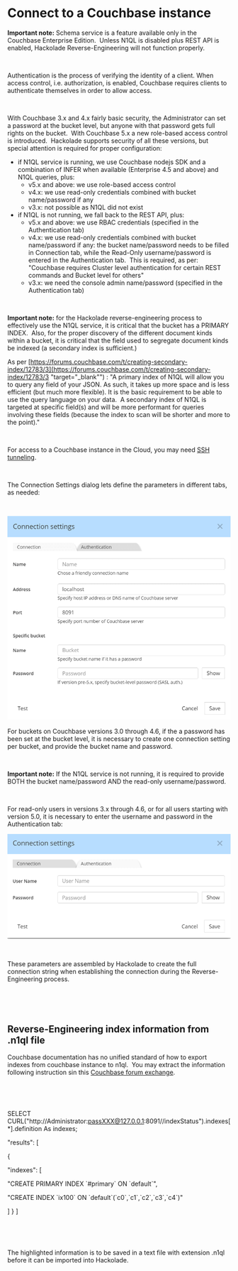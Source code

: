 # Connect to a Couchbase instance

**Important note:** Schema service is a feature available only in the Couchbase Enterprise Edition.&nbsp; Unless N1QL is disabled plus REST API is enabled, Hackolade Reverse-Engineering will not function properly.

&nbsp;

Authentication is the process of verifying the identity of a client. When access control, i.e. authorization, is enabled, Couchbase requires clients to authenticate themselves in order to allow access.

&nbsp;

With Couchbase 3.x and 4.x fairly basic security, the Administrator can set a password at the bucket level, but anyone with that password gets full rights on the bucket.  With Couchbase 5.x a new role-based access control is introduced.&nbsp; Hackolade supports security of all these versions, but special attention is required for proper configuration:

* if N1QL service is running, we use Couchbase nodejs SDK and a combination of INFER when available (Enterprise 4.5 and above) and N1QL queries, plus:
  * v5.x and above: we use role-based access control 
  * v4.x: we use read-only credentials combined with bucket name/password if any 
  * v3.x: not possible as N1QL did not exist
* if N1QL is not running, we fall back to the REST API, plus:
  * v5.x and above: we use RBAC credentials (specified in the Authentication tab)
  * v4.x: we use read-only credentials combined with bucket name/password if any: the bucket name/password needs to be filled in Connection tab, while the Read-Only username/password is entered in the Authentication tab.  This is required, as per:&nbsp; "Couchbase requires Cluster level authentication for certain REST commands and Bucket level for others"
  * v3.x: we need the console admin name/password (specified in the Authentication tab)

&nbsp;

**Important note:** for the Hackolade reverse-engineering process to effectively use the N1QL service, it is critical that the bucket has a PRIMARY INDEX.&nbsp; Also, for the proper discovery of the different document kinds within a bucket, it is critical that the field used to segregate document kinds be indexed (a secondary index is sufficient.)

As per [https://forums.couchbase.com/t/creating-secondary-index/12783/3](<https://forums.couchbase.com/t/creating-secondary-index/12783/3> "target=\"\_blank\"") : "A primary index of N1QL will allow you to query any field of your JSON. As such, it takes up more space and is less efficient (but much more flexible). It is the basic requirement to be able to use the query language on your data.&nbsp; A secondary index of N1QL is targeted at specific field(s) and will be more performant for queries involving these fields (because the index to scan will be shorter and more to the point)."

&nbsp;

For access to a Couchbase instance in the Cloud, you may need [SSH tunneling](<SSH.md>).

&nbsp;

The Connection Settings dialog lets define the parameters in different tabs, as needed: &nbsp;

&nbsp;

![Couchbase connection settings](<lib/Couchbase%20connection%20settings.png>)

For buckets on Couchbase versions 3.0 through 4.6, if the a password has been set at the bucket level, it is necessary to create one connection setting per bucket, and provide the bucket name and password. &nbsp;

&nbsp;

**Important note:** If the N1QL service is not running, it is required to provide BOTH the bucket name/password AND the read-only username/password.

&nbsp;

For read-only users in versions 3.x through 4.6, or for all users starting with version 5.0, it is necessary to enter the username and password in the Authentication tab:

![Couchbase connection settings Auth tab](<lib/Couchbase%20connection%20settings%20Auth%20tab.png>)

&nbsp;

These parameters are assembled by Hackolade to create the full connection string when establishing the connection during the Reverse-Engineering process.

&nbsp;

&nbsp;

## Reverse-Engineering index information from .n1ql file

Couchbase documentation has no unified standard of how to export indexes from couchbase instance to n1ql.&nbsp; You may extract the information following instruction sin this [Couchbase forum exchange](<https://forums.couchbase.com/t/exporting-gsi-indexes/5854/12> "target=\"\_blank\"").

&nbsp;

&nbsp;

SELECT CURL("http://Administrator:passXXX@127.0.0.1:8091//indexStatus").indexes\[\*\].definition As indexes;&nbsp;

"results": \[&nbsp;

{&nbsp;

"indexes": \[&nbsp;

"CREATE PRIMARY INDEX \`#primary\` ON \`default\`",&nbsp;

"CREATE INDEX \`ix100\` ON \`default\`(\`c0\`,\`c1\`,\`c2\`,\`c3\`,\`c4\`)"&nbsp;

\] } \]

&nbsp;

&nbsp;

The highlighted information is to be saved in a text file with extension .n1ql before it can be imported into Hackolade.

&nbsp;

